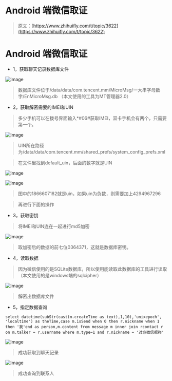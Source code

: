 # Android 端微信取证

> 原文：[https://www.zhihuifly.com/t/topic/3622](https://www.zhihuifly.com/t/topic/3622)

# Android 端微信取证

*   1，获取聊天记录数据库文件

![image](img/e3a55e212d2caa49aafdf21fb98cd306.png)

> 数据库文件位于/data/data/com.tencent.mm/MicroMsg/一大串字母数字/EnMicroMsg.db （本文使用的工具为MT管理器2.0）

*   2，获取解密需要的IMEI和UIN

> 多少手机可以在拨号界面输入*#06#获取IMEI，双卡手机会有两个，只需要第一个。

![image](img/eff54e8e7bd47d3442c446a324dd4957.png)

> UIN所在路径为/data/data/com.tencent.mm/shared_prefs/system_config_prefs.xml

> 在文件里找到default_uin，后面的数字就是UIN

![image](img/60e09e2cf1240900618d634b6b301d80.png)

![image](img/d69c5362eaa6ad34e838bee7d638944b.png)

> 图中的1866607182就是uin，如果uin为负数，则需要加上4294967296

> 再进行下面的操作

*   3，获取密钥

> 将IMEI和UIN连在一起进行md5加密

![image](img/a75bf639c00ea3e971a485c11bf8115b.png)

> 取加密后的数据的前七位0364371，这就是数据库密钥。

*   4，读取数据

> 因为微信使用的是SQLite数据库，所以使用能读取此数据库的工具进行读取（本文使用的是windows端的sqlcipher）

![image](img/0f2ceedd63ccc2b69781a8d355e7b59d.png)

> 解密出数据库文件

*   5，指定数据查询

```
select datetime(subStr(cast(m.createTime as text),1,10),'unixepoch', 'localtime') as theTime,case m.isSend when 0 then r.nickname when 1 then '我'end as person,m.content from message m inner join rcontact r on m.talker = r.username where m.type=1 and r.nickname = '对方微信昵称' 
```

![image](img/30044e97d60b9e3578df71f13f773108.png)

> 成功获取到聊天记录

![image](img/0ab4819eddedc213f3f67702a33ab602.png)

> 成功查询到联系人